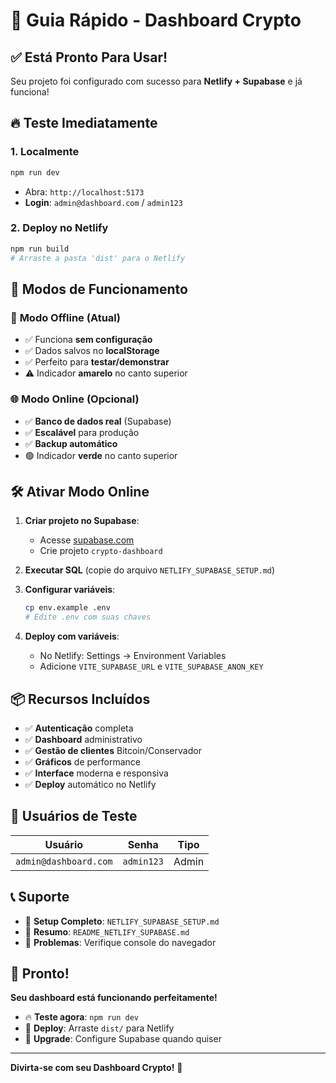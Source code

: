 # 🚀 Guia Rápido - Dashboard Crypto

## ✅ Está Pronto Para Usar!

Seu projeto foi configurado com sucesso para **Netlify + Supabase** e já funciona!

## 🔥 Teste Imediatamente

### 1. **Localmente**
```bash
npm run dev
```
- Abra: `http://localhost:5173`
- **Login**: `admin@dashboard.com` / `admin123`

### 2. **Deploy no Netlify**
```bash
npm run build
# Arraste a pasta 'dist' para o Netlify
```

## 🎯 Modos de Funcionamento

### 📱 **Modo Offline** (Atual)
- ✅ Funciona **sem configuração**
- ✅ Dados salvos no **localStorage**
- ✅ Perfeito para **testar/demonstrar**
- ⚠️ Indicador **amarelo** no canto superior

### 🌐 **Modo Online** (Opcional)
- ✅ **Banco de dados real** (Supabase)
- ✅ **Escalável** para produção
- ✅ **Backup automático**
- 🟢 Indicador **verde** no canto superior

## 🛠️ Ativar Modo Online

1. **Criar projeto no Supabase**:
   - Acesse [supabase.com](https://supabase.com)
   - Crie projeto `crypto-dashboard`

2. **Executar SQL** (copie do arquivo `NETLIFY_SUPABASE_SETUP.md`)

3. **Configurar variáveis**:
   ```bash
   cp env.example .env
   # Edite .env com suas chaves
   ```

4. **Deploy com variáveis**:
   - No Netlify: Settings → Environment Variables
   - Adicione `VITE_SUPABASE_URL` e `VITE_SUPABASE_ANON_KEY`

## 📦 Recursos Incluídos

- ✅ **Autenticação** completa
- ✅ **Dashboard** administrativo
- ✅ **Gestão de clientes** Bitcoin/Conservador
- ✅ **Gráficos** de performance
- ✅ **Interface** moderna e responsiva
- ✅ **Deploy** automático no Netlify

## 🎨 Usuários de Teste

| Usuário | Senha | Tipo |
|---------|-------|------|
| `admin@dashboard.com` | `admin123` | Admin |

## 📞 Suporte

- 📖 **Setup Completo**: `NETLIFY_SUPABASE_SETUP.md`
- 📝 **Resumo**: `README_NETLIFY_SUPABASE.md`
- 🐛 **Problemas**: Verifique console do navegador

## 🎉 Pronto!

**Seu dashboard está funcionando perfeitamente!** 

- 🔥 **Teste agora**: `npm run dev`
- 🚀 **Deploy**: Arraste `dist/` para Netlify
- 🌟 **Upgrade**: Configure Supabase quando quiser

---

**Divirta-se com seu Dashboard Crypto!** 🎯 